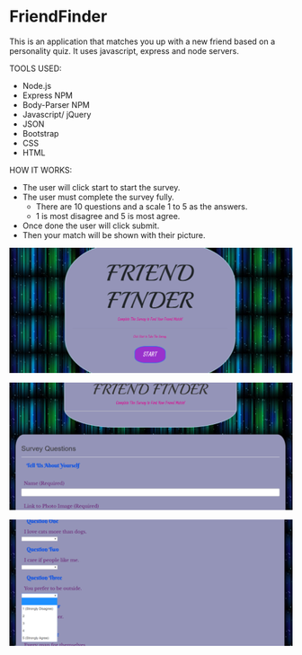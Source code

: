 # FriendFinder

This is an application that matches you up with a new friend based on a personality quiz. It uses javascript, express and node servers.

TOOLS USED:
* Node.js
* Express NPM
* Body-Parser NPM
* Javascript/ jQuery
* JSON
* Bootstrap
* CSS
* HTML

HOW IT WORKS:
* The user will click start to start the survey.
* The user must complete the survey fully.
    * There are 10 questions and a scale 1 to 5 as the answers.
    * 1 is most disagree and 5 is most agree.
* Once done the user will click submit.
* Then your match will be shown with their picture.

![table](./images/friendfinder1.png?raw=true "Optional Title")

![questions](./images/friendfinder2.png?raw=true "Optional Title")

![table](./images/friendfinder3.png?raw=true "Optional Title")


